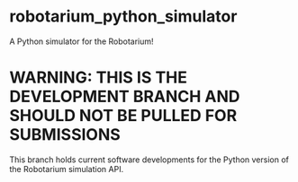 # robotarium_python_simulator
A Python simulator for the Robotarium!

# WARNING: THIS IS THE DEVELOPMENT BRANCH AND SHOULD NOT BE PULLED FOR SUBMISSIONS
This branch holds current software developments for the Python version of the Robotarium simulation API.

